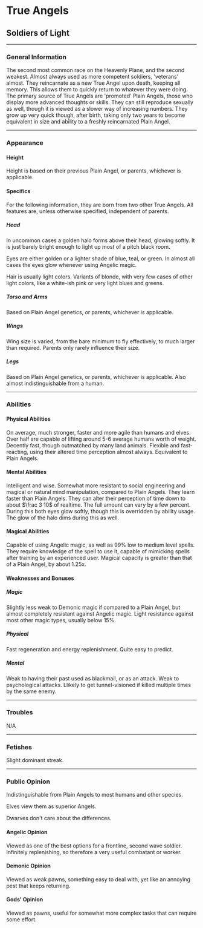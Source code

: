# True Angels

## Soldiers of Light

---

### General Information

The second most common race on the Heavenly Plane, and the second weakest. Almost always used as more competent soldiers, 'veterans' almost. They reincarnate as a new True Angel upon death, keeping all memory. This allows them to quickly return to whatever they were doing.
The primary source of True Angels are 'promoted' Plain Angels, those who display more advanced thoughts or skills. They can still reproduce sexually as well, though it is viewed as a slower way of increasing numbers. They grow up very quick though, after birth, taking only two years to become equivalent in size and ability to a freshly reincarnated Plain Angel.

---

### Appearance

#### Height

Height is based on their previous Plain Angel, or parents, whichever is applicable.

#### Specifics

For the following information, they are born from two other True Angels. All features are, unless otherwise specified, independent of parents.

##### Head

In uncommon cases a golden halo forms above their head, glowing softly. It is just barely bright enough to light up most of a pitch black room.

Eyes are either golden or a lighter shade of blue, teal, or green. In almost all cases the eyes glow whenever using Angelic magic.

Hair is usually light colors. Variants of blonde, with very few cases of other light colors, like a white-ish pink or very light blues and greens.

##### Torso and Arms

Based on Plain Angel genetics, or parents, whichever is applicable.

##### Wings

Wing size is varied, from the bare minimum to fly effectively, to much larger than required. Parents only rarely influence their size.

##### Legs

Based on Plain Angel genetics, or parents, whichever is applicable. Also almost indistinguishable from a human.

---

### Abilities

#### Physical Abilities

On average, much stronger, faster and more agile than humans and elves. Over half are capable of lifting around 5-6 average humans worth of weight. Decently fast, though outmatched by many land animals. Flexible and fast-reacting, using their altered time perception almost always.
Equivalent to Plain Angels.

#### Mental Abilities

Intelligent and wise. Somewhat more resistant to social engineering and magical or natural mind manipulation, compared to Plain Angels. They learn faster than Plain Angels.
They can alter their perception of time down to about $\frac 3 10$ of realtime. The full amount can vary by a few percent. During this both eyes glow softly, though this is overridden by ability usage. The glow of the halo dims during this as well.

#### Magical Abilities

Capable of using Angelic magic, as well as 99% low to medium level spells. They require knowledge of the spell to use it, capable of mimicking spells after training by an experienced user. Magical capacity is greater than that of a Plain Angel, by about 1.25x.

#### Weaknesses and Bonuses

##### Magic

Slightly less weak to Demonic magic if compared to a Plain Angel, but almost completely resistant against Angelic magic. Light resistance against most other magic types, usually below 15%.

##### Physical

Fast regeneration and energy replenishment. Quite easy to predict.

##### Mental

Weak to having their past used as blackmail, or as an attack. Weak to psychological attacks. Llikely to get tunnel-visioned if killed multiple times by the same enemy.

---

### Troubles

N/A

---

### Fetishes

Slight dominant streak.

---

### Public Opinion

Indistinguishable from Plain Angels to most humans and other species.

Elves view them as superior Angels.

Dwarves don't care about the differences.

#### Angelic Opinion

Viewed as one of the best options for a frontline, second wave soldier. Infinitely replenishing, so therefore a very useful combatant or worker.

#### Demonic Opinion

Viewed as weak pawns, something easy to deal with, yet like an annoying pest that keeps returning.

#### Gods' Opinion

Viewed as pawns, useful for somewhat more complex tasks that can require some effort.
